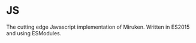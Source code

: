 # JS
The cutting edge Javascript implementation of Miruken.  Written in ES2015 and using ESModules.
